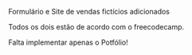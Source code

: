 Formulário e Site de vendas fictícios adicionados

Todos os dois estão de acordo com o freecodecamp.

Falta implementar apenas o Potfólio!
